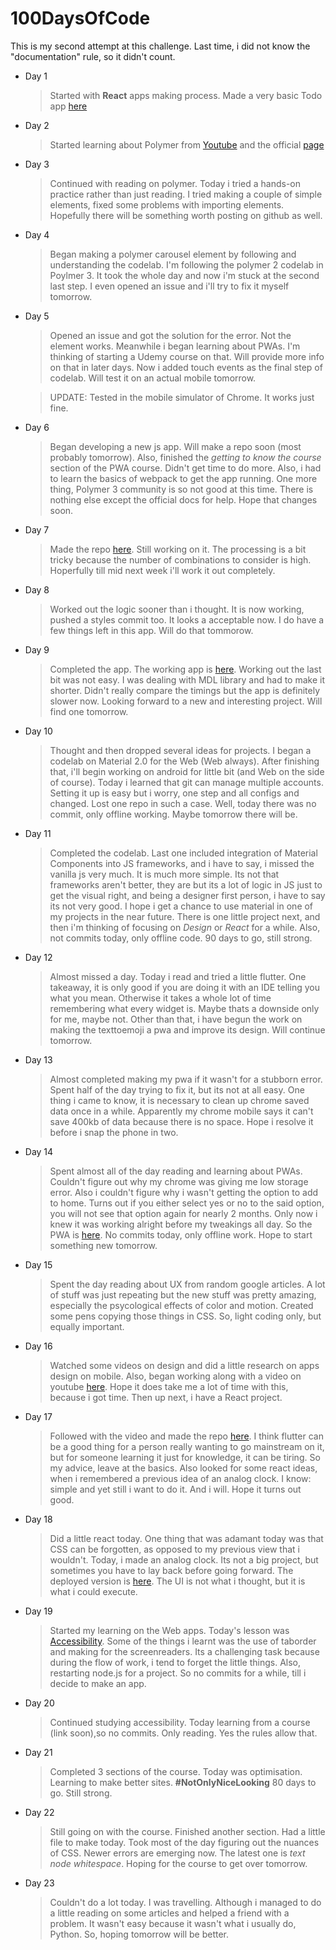# 100DaysOfCode

This is my second attempt at this challenge. Last time, i did not know the "documentation" rule, so it didn't count.

* Day 1

  > Started with **React** apps making process. Made a very basic Todo app [here](https://github.com/kayd33/Todo/tree/master/todo-1)
  
* Day 2
  > Started learning about Polymer from [Youtube](https://www.youtube.com/watch?v=MaWcS-10NIw&list=PLLnpHn493BHHbOWwQxtGCVfEgWZxxofyA) and the official [page](https://www.polymer-project.org/3.0/start/)

* Day 3
  > Continued with reading on polymer. Today i tried a hands-on practice rather than just reading. I tried making a couple of simple elements, fixed some problems with importing elements. Hopefully there will be something worth posting on github as well.

* Day 4
  > Began making a polymer carousel element by following and understanding the codelab. I'm following the polymer 2 codelab in  Poylmer 3. It took the whole day and now i'm stuck at the second last step. I even opened an issue and i'll try to fix it myself tomorrow.

* Day 5
  > Opened an issue and got the solution for the error. Not the element works. Meanwhile i began learning about PWAs. I'm thinking of starting a Udemy course on that. Will provide more info on that in later days. Now i added touch events as the final step of codelab. Will test it on an actual mobile tomorrow.

  > UPDATE: Tested in the mobile simulator of Chrome. It works just fine.

* Day 6
  > Began developing a new js app. Will make a repo soon (most probably tomorrow). Also, finished the *getting to know the course* section of the PWA course. Didn't get time to do more. Also, i had to learn the basics of webpack to get the app running. One more thing, Polymer 3 community is so not good at this time. There is nothing else except the official docs for help. Hope that changes soon.

* Day 7
  > Made the repo [here](https://github.com/kayd33/TextToEmoji). Still working on it. The processing is a bit tricky because the number of combinations to consider is high. Hoperfully till mid next week i'll work it out completely. 

* Day 8
  > Worked out the logic sooner than i thought. It is now working, pushed a styles commit too. It looks a acceptable now. I do have a few things left in this app. Will do that tommorow.

* Day 9
  > Completed the app. The working app is [here](https://kayd33.github.io/TextToEmoji). Working out the last bit was not easy. I was dealing with MDL library and had to make it shorter. Didn't really compare the timings but the app is definitely slower now. Looking forward to a new and interesting project. Will find one tomorrow.

* Day 10
  > Thought and then dropped several ideas for projects. I began a codelab on Material 2.0 for the Web (Web always). After finishing that, i'll begin working on android for little bit (and Web on the side of course). Today i learned that git can manage multiple accounts. Setting it up is easy but i worry, one step and all configs and changed. Lost one repo in such a case. Well, today there was no commit, only offline working. Maybe tomorrow there will be.

* Day 11
  > Completed the codelab. Last one included integration of Material Components into JS frameworks, and i have to say, i missed the vanilla js very much. It is much more simple. Its not that frameworks aren't better, they are but its a lot of logic in JS just to get the visual right, and being a designer first person, i have to say its not very good. I hope i get a chance to use material in one of my projects in the near future. There is one little project next, and then i'm thinking of focusing on *Design* or *React* for a while. Also, not commits today, only offline code. 90 days to go, still strong.

* Day 12
  > Almost missed a day. Today i read and tried a little flutter. One takeaway, it is only good if you are doing it with an IDE telling you what you mean. Otherwise it takes a whole lot of time remembering what every widget is. Maybe thats a downside only for me, maybe not. Other than that, i have begun the work on making the texttoemoji a pwa and improve its design. Will continue tomorrow.

* Day 13
  > Almost completed making my pwa if it wasn't for a stubborn error. Spent half of the day trying to fix it, but its not at all easy. One thing i came to know, it is necessary to clean up chrome saved data once in a while. Apparently my chrome mobile says it can't save 400kb of data because there is no space. Hope i resolve it before i snap the phone in two.
  
* Day 14
  > Spent almost all of the day reading and learning about PWAs. Couldn't figure out why my chrome was giving me low storage error. Also i couldn't figure why i wasn't getting the option to add to home. Turns out if you either select yes or no to the said option, you will not see that option again for nearly 2 months. Only now i knew it was working alright before my tweakings all day. So the PWA is [here](https://kayd33.github.io/TextToEmoji). No commits today, only offline work. Hope to start something new tomorrow.

* Day 15
  > Spent the day reading about UX from random google articles. A lot of stuff was just repeating but the new stuff was pretty amazing, especially the psycological effects of color and motion. Created some pens copying those things in CSS. So, light coding only, but equally important.

* Day 16
  > Watched some videos on design and did a little research on apps design on mobile. Also, began working along with a video on youtube [here](https://www.youtube.com/watch?v=FE7Vtzq52xg). Hope it does take me a lot of time with this, because i got time. Then up next, i have a React project.
  
* Day 17
  > Followed with the video and made the repo [here](https://github.com/kayd33/vigilant-sniffle). I think flutter can be a good thing for a person really wanting to go mainstream on it, but for someone learning it just for knowledge, it can be tiring. So my advice, leave at the basics. Also looked for some react ideas, when i remembered a previous idea of an analog clock. I know: simple and yet still i want to do it. And i will. Hope it turns out good.

* Day 18
  > Did a little react today. One thing that was adamant today was that CSS can be forgotten, as opposed to my previous view that i wouldn't. Today, i made an analog clock. Its not a big project, but sometimes you have to lay back before going forward. The deployed version is [here](https://kayd33.github.io/JustAClock). The UI is not what i thought, but it is what i could execute.

* Day 19
  > Started my learning on the Web apps. Today's lesson was [Accessibility](https://developers.google.com/web/fundamentals/accessibility/). Some of the things i learnt was the use of taborder and making for the screenreaders. Its a challenging task because during the flow of work, i tend to forget the little things. Also, restarting node.js for a project. So no commits for a while, till i decide to make an app.

* Day 20
  > Continued studying accessibility. Today learning from a course (link soon),so no commits. Only reading. Yes the rules allow that.

* Day 21
  > Completed 3 sections of the course. Today was optimisation. Learning to make better sites. **#NotOnlyNiceLooking**
  80 days to go. Still strong.

* Day 22 
   > Still going on with the course. Finished another section. Had a little file to make today. Took most of the day figuring out the nuances of CSS. Newer errors are emerging now. The latest one is *text node whitespace*. Hoping for the course to get over tomorrow.

* Day 23
  > Couldn't do a lot today. I was travelling. Although i managed to do a little reading on some articles and helped a friend with a problem. It wasn't easy because it wasn't what i usually do, Python. So, hoping tomorrow will be better.

